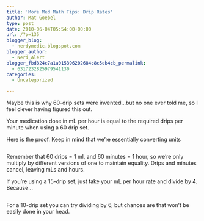 ```yaml
---
title: 'More Med Math Tips: Drip Rates'
author: Mat Goebel
type: post
date: 2010-06-04T05:54:00+00:00
url: /?p=135
blogger_blog:
  - nerdymedic.blogspot.com
blogger_author:
  - Nerd_Alert
blogger_fbd824c7a1a015396202684c8c5eb4cb_permalink:
  - 6317232825979541130
categories:
  - Uncategorized

---
```

Maybe this is why 60-drip sets were invented&#8230;but no one ever told me, so I feel clever having figured this out.

Your medication dose in mL per hour is equal to the required drips per minute when using a 60 drip set.

Here is the proof. Keep in mind that we&#8217;re essentially converting units

<div class="separator" style="clear:both;text-align:center;">
  <a class="vt-p" style="margin-left:1em;margin-right:1em;" href="http://www.sitmo.com/gg/latex/latex2png.2.php?z=100&eq=\frac{gtt}{min}%3D\frac{gtt}{min}*\frac{1ml}{60gtt}*\frac{60min}{1hour}%3D\frac{ml}{hour}"><img src="http://www.sitmo.com/gg/latex/latex2png.2.php?z=100&eq=\frac{gtt}{min}%3D\frac{gtt}{min}*\frac{1ml}{60gtt}*\frac{60min}{1hour}%3D\frac{ml}{hour}" alt="" border="0" /></a>
</div>

Remember that 60 drips = 1 ml, and 60 minutes = 1 hour, so we&#8217;re only multiply by different versions of one to maintain equality. Drips and minutes cancel, leaving mLs and hours.

If you&#8217;re using a 15-drip set, just take your mL per hour rate and divide by 4. Because&#8230;

<div style="text-align:center;">
  <a class="vt-p" style="margin-left:1em;margin-right:1em;" href="http://www.sitmo.com/gg/latex/latex2png.2.php?z=100&eq=\frac{1}{4}*\frac{gtt}{min}%3D\frac{1}{4}*\frac{gtt}{min}*\frac{1ml}{15gtt}*\frac{60min}{1hour}%3D\frac{ml}{hour}"><img src="http://www.sitmo.com/gg/latex/latex2png.2.php?z=100&eq=\frac{1}{4}*\frac{gtt}{min}%3D\frac{1}{4}*\frac{gtt}{min}*\frac{1ml}{15gtt}*\frac{60min}{1hour}%3D\frac{ml}{hour}" alt="" border="0" /></a>
</div>

For a 10-drip set you can try dividing by 6, but chances are that won&#8217;t be easily done in your head.

<div class="blogger-post-footer">
  <img alt="" width="1" height="1" />
</div>